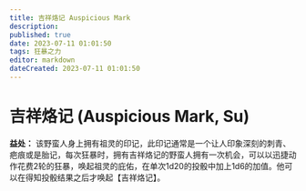 ```yaml
---
title: 吉祥烙记 Auspicious Mark
description: 
published: true
date: 2023-07-11 01:01:50
tags: 狂暴之力
editor: markdown
dateCreated: 2023-07-11 01:01:50
---
```


# 吉祥烙记 (Auspicious Mark, Su)

**益处：** 该野蛮人身上拥有祖灵的印记，此印记通常是一个让人印象深刻的刺青、疤痕或是胎记，每次狂暴时，拥有吉祥烙记的野蛮人拥有一次机会，可以以迅捷动作花费2轮的狂暴，唤起祖灵的庇佑，在单次1d20的投骰中加上1d6的加值。他可以在得知投骰结果之后才唤起【吉祥烙记】。
